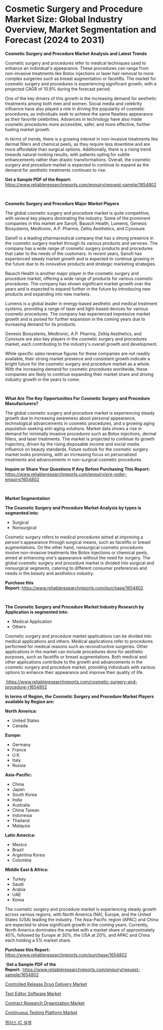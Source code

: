 <p><h1>Cosmetic Surgery and Procedure Market Size: Global Industry Overview, Market Segmentation and Forecast (2024 to 2031)</h1></p><p><strong>Cosmetic Surgery and Procedure Market Analysis and Latest Trends</strong></p>
<p><p>Cosmetic surgery and procedures refer to medical techniques used to enhance an individual's appearance. These procedures can range from non-invasive treatments like Botox injections or laser hair removal to more complex surgeries such as breast augmentation or facelifts. The market for cosmetic surgery and procedures is experiencing significant growth, with a projected CAGR of 10.9% during the forecast period.</p><p>One of the key drivers of this growth is the increasing demand for aesthetic treatments among both men and women. Social media and celebrity influence have also played a role in driving the popularity of cosmetic procedures, as individuals seek to achieve the same flawless appearance as their favorite celebrities. Advances in technology have also made cosmetic procedures more accessible, safer, and more effective, further fueling market growth.</p><p>In terms of trends, there is a growing interest in non-invasive treatments like dermal fillers and chemical peels, as they require less downtime and are more affordable than surgical options. Additionally, there is a rising trend towards natural-looking results, with patients opting for subtle enhancements rather than drastic transformations. Overall, the cosmetic surgery and procedure market is expected to continue to expand as the demand for aesthetic treatments continues to rise.</p></p>
<p><strong>Get a Sample PDF of the Report:&nbsp;</strong> <a href="https://www.reliableresearchreports.com/enquiry/request-sample/1654802">https://www.reliableresearchreports.com/enquiry/request-sample/1654802</a></p>
<p>&nbsp;</p>
<p><strong>Cosmetic Surgery and Procedure Major Market Players</strong></p>
<p><p>The global cosmetic surgery and procedure market is quite competitive, with several key players dominating the industry. Some of the prominent companies in this market are Sanofi, Bausch Health, Lumenis, Genesis Biosystems, Medtronic, A.P. Pharma, Zeltiq Aesthetics, and Cynosure.</p><p>Sanofi is a leading pharmaceutical company that has a strong presence in the cosmetic surgery market through its various products and services. The company has a wide range of cosmetic surgery products and procedures that cater to the needs of the customers. In recent years, Sanofi has experienced steady market growth and is expected to continue growing in the future due to its innovative products and strategic marketing strategies.</p><p>Bausch Health is another major player in the cosmetic surgery and procedure market, offering a wide range of products for various cosmetic procedures. The company has shown significant market growth over the years and is expected to expand further in the future by introducing new products and expanding into new markets.</p><p>Lumenis is a global leader in energy-based aesthetic and medical treatment systems, providing a range of laser and light-based devices for various cosmetic procedures. The company has experienced impressive market growth and is poised for further expansion in the coming years due to increasing demand for its products.</p><p>Genesis Biosystems, Medtronic, A.P. Pharma, Zeltiq Aesthetics, and Cynosure are also key players in the cosmetic surgery and procedures market, each contributing to the industry's overall growth and development.</p><p>While specific sales revenue figures for these companies are not readily available, their strong market presence and consistent growth indicate a bright future for the cosmetic surgery and procedure market as a whole. With the increasing demand for cosmetic procedures worldwide, these companies are likely to continue expanding their market share and driving industry growth in the years to come.</p></p>
<p>&nbsp;</p>
<p><strong>What Are The Key Opportunities For Cosmetic Surgery and Procedure Manufacturers?</strong></p>
<p><p>The global cosmetic surgery and procedure market is experiencing steady growth due to increasing awareness about personal appearance, technological advancements in cosmetic procedures, and a growing aging population seeking anti-aging solutions. Market data shows a rise in demand for minimally invasive procedures such as Botox injections, dermal fillers, and laser treatments. The market is projected to continue its growth trajectory, driven by the rising disposable income and social media influence on beauty standards. Future outlook for the cosmetic surgery market looks promising, with an increasing focus on personalized treatments and advancements in non-surgical cosmetic procedures.</p></p>
<p><strong>Inquire or Share Your Questions If Any Before Purchasing This Report:</strong> <a href="https://www.reliableresearchreports.com/enquiry/pre-order-enquiry/1654802">https://www.reliableresearchreports.com/enquiry/pre-order-enquiry/1654802</a></p>
<p>&nbsp;</p>
<p><strong>Market Segmentation</strong></p>
<p><strong>The Cosmetic Surgery and Procedure Market Analysis by types is segmented into:</strong></p>
<p><ul><li>Surgical</li><li>Nonsurgical</li></ul></p>
<p><p>Cosmetic surgery refers to medical procedures aimed at improving a person's appearance through surgical means, such as facelifts or breast augmentations. On the other hand, nonsurgical cosmetic procedures involve non-invasive treatments like Botox injections or chemical peels, aimed at enhancing one's appearance without the need for surgery. The global cosmetic surgery and procedure market is divided into surgical and nonsurgical segments, catering to different consumer preferences and needs in the beauty and aesthetics industry.</p></p>
<p><strong>Purchase this Report:&nbsp;</strong><a href="https://www.reliableresearchreports.com/purchase/1654802">https://www.reliableresearchreports.com/purchase/1654802</a></p>
<p>&nbsp;</p>
<p><strong>The Cosmetic Surgery and Procedure Market Industry Research by Application is segmented into:</strong></p>
<p><ul><li>Medical Application</li><li>Others</li></ul></p>
<p><p>Cosmetic surgery and procedure market applications can be divided into medical applications and others. Medical applications refer to procedures performed for medical reasons such as reconstructive surgeries. Other applications in the market can include procedures done for aesthetic purposes, such as facelifts or breast augmentations. Both medical and other applications contribute to the growth and advancements in the cosmetic surgery and procedure market, providing individuals with various options to enhance their appearance and improve their quality of life.</p></p>
<p><a href="https://www.reliableresearchreports.com/cosmetic-surgery-and-procedure-r1654802">&nbsp;https://www.reliableresearchreports.com/cosmetic-surgery-and-procedure-r1654802</a></p>
<p><strong>In terms of Region, the Cosmetic Surgery and Procedure Market Players available by Region are:</strong></p>
<p>
    <p> <strong> North America: </strong>
        <ul>
            <li>United States</li>
            <li>Canada</li>
        </ul>
        </p> 
    <p> <strong> Europe: </strong>
        <ul>
            <li>Germany</li>
            <li>France</li>
            <li>U.K.</li>
            <li>Italy</li>
            <li>Russia</li>
        </ul>
        </p> 
    <p> <strong> Asia-Pacific: </strong>
        <ul>
            <li>China</li>
            <li>Japan</li>
            <li>South Korea</li>
            <li>India</li>
            <li>Australia</li>
            <li>China Taiwan</li>
            <li>Indonesia</li>
            <li>Thailand</li>
            <li>Malaysia</li>
        </ul>
        </p> 
    <p> <strong> Latin America: </strong>
        <ul>
            <li>Mexico</li>
            <li>Brazil</li>
            <li>Argentina Korea</li>
            <li>Colombia</li>
        </ul>
        </p> 
    <p> <strong> Middle East & Africa: </strong>
        <ul>
            <li>Turkey</li>
            <li>Saudi</li>
            <li>Arabia</li>
            <li>UAE</li>
            <li>Korea</li>
        </ul>
    </p>
    </p>
<p><p>The cosmetic surgery and procedure market is experiencing steady growth across various regions, with North America (NA), Europe, and the United States (USA) leading the industry. The Asia-Pacific region (APAC) and China are expected to show significant growth in the coming years. Currently, North America dominates the market with a market share of approximately 40%, followed by Europe at 30%, the USA at 20%, and APAC and China each holding a 5% market share.</p></p>
<p><strong>Purchase this Report: </strong><a href="https://www.reliableresearchreports.com/purchase/1654802">https://www.reliableresearchreports.com/purchase/1654802</a></p>
<p>&nbsp;<strong>Get a Sample PDF of the Report:&nbsp;&nbsp;</strong><a href="https://www.reliableresearchreports.com/enquiry/request-sample/1654802">https://www.reliableresearchreports.com/enquiry/request-sample/1654802</a></p>
<p><strong></strong></p>
<p><p><a href="https://github.com/yemakinde/Market-Research-Report-List-2/blob/main/controlled-release-drug-delivery-market.md">Controlled Release Drug Delivery Market</a></p><p><a href="https://www.linkedin.com/pulse/analyzing-text-editor-software-market-global-industry-perspective-ncwqf">Text Editor Software Market</a></p><p><a href="https://github.com/jsmusil/Market-Research-Report-List-3/blob/main/contract-research-organization-market.md">Contract Research Organization Market</a></p><p><a href="https://www.linkedin.com/pulse/continuous-testing-platform-market-furnishes-information-share-jr5nf">Continuous Testing Platform Market</a></p><p><a href="https://medium.com/@simeonbode1/fabless-ic-%EB%94%94%EC%9E%90%EC%9D%B8-%EC%8B%9C%EC%9E%A5-%EC%8B%9C%EC%9E%A5-%EC%A0%90%EC%9C%A0%EC%9C%A8-%EC%8B%9C%EC%9E%A5-%EB%8F%99%ED%96%A5-%EB%B0%8F-%EB%AF%B8%EB%9E%98-%EC%84%B1%EC%9E%A5-%ED%83%90%EC%83%89-72fa8eb660c1">팹리스 IC 설계</a></p></p>
